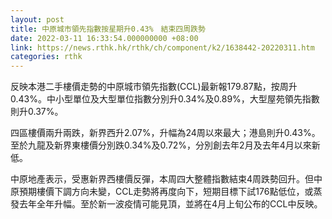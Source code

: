 ```yaml
---
layout: post
title: 中原城市領先指數按星期升0.43%　結束四周跌勢
date: 2022-03-11 16:33:54.000000000 +08:00
link: https://news.rthk.hk/rthk/ch/component/k2/1638442-20220311.htm
categories: rthk
---
```


反映本港二手樓價走勢的中原城市領先指數(CCL)最新報179.87點，按周升0.43%。中小型單位及大型單位指數分別升0.34%及0.89%，大型屋苑領先指數則升0.37%。

四區樓價兩升兩跌，新界西升2.07%，升幅為24周以來最大；港島則升0.43%。至於九龍及新界東樓價分別跌0.34%及0.72%，分別創去年2月及去年4月以來新低。

中原地產表示，受惠新界西樓價反彈，本周四大整體指數結束4周跌勢回升。但中原預期樓價下調方向未變，CCL走勢將再度向下，短期目標下試176點低位，或蒸發去年全年升幅。至於新一波疫情可能見頂，並將在4月上旬公布的CCL中反映。
